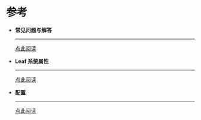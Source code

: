 # 参考

- **常见问题与解答**

  ***

  [点此阅读](faq.md)

- **Leaf 系统属性**

  ***

  [点此阅读](system-properties.md)

- **配置**

  ***

  [点此阅读](./config)
